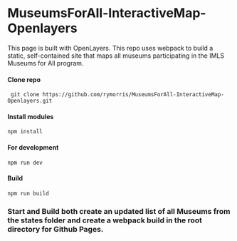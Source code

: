 # MuseumsForAll-InteractiveMap-Openlayers
This page is built with OpenLayers. This repo uses webpack to build a static, self-contained site that maps all museums participating in the IMLS Museums for All program. 

#### Clone repo

```` git clone https://github.com/rymorris/MuseumsForAll-InteractiveMap-Openlayers.git````

#### Install modules

````npm install````

#### For development

```npm run dev```


#### Build

```npm run build```

### Start and Build both create an updated list of all Museums from the states folder and create a webpack build in the root directory for Github Pages.